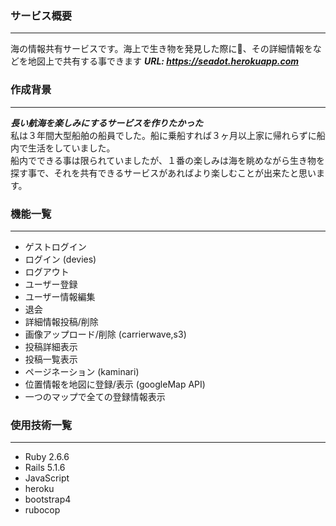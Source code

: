 ### サービス概要
*** 
海の情報共有サービスです。海上で生き物を発見した際に、その詳細情報をなどを地図上で共有する事できます
***URL: https://seadot.herokuapp.com***

### 作成背景
___
***長い航海を楽しみにするサービスを作りたかった***      
私は３年間大型船舶の船員でした。船に乗船すれば３ヶ月以上家に帰れらずに船内で生活をしていました。  
船内でできる事は限られていましたが、１番の楽しみは海を眺めながら生き物を探す事で、それを共有できるサービスがあればより楽しむことが出来たと思います。

### 機能一覧
---
- ゲストログイン
- ログイン (devies)
- ログアウト
- ユーザー登録
- ユーザー情報編集
- 退会
- 詳細情報投稿/削除
- 画像アップロード/削除 (carrierwave,s3)
- 投稿詳細表示
- 投稿一覧表示
- ページネーション (kaminari)
- 位置情報を地図に登録/表示 (googleMap API)
- 一つのマップで全ての登録情報表示

### 使用技術一覧
***
- Ruby 2.6.6
- Rails 5.1.6
- JavaScript
- heroku
- bootstrap4
- rubocop